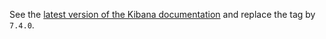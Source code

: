 See the [latest version of the Kibana documentation](../kibana-7.6.2/README.md) and replace the tag by `7.4.0`.